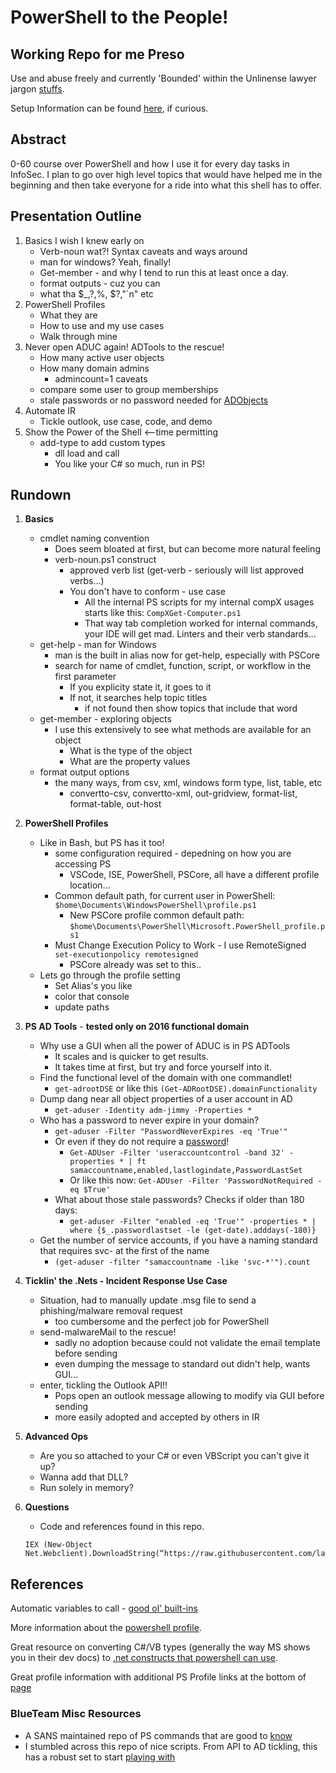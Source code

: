 # PowerShell to the People!

## Working Repo for me Preso    

Use and abuse freely and currently 'Bounded' within the Unlinense lawyer jargon [stuffs](https://github.com/lawlz/PSToThePeople/blob/master/LICENSE).  

Setup Information can be found
 [here](https://github.com/lawlz/PSToThePeople/blob/master/SETUP.md), if curious.  

## Abstract

0-60 course over PowerShell and how I use it for every day tasks in InfoSec.  I plan to go over high level topics that would have helped me in the beginning and then take everyone for a ride into what this shell has to offer.

## Presentation Outline

1. Basics I wish I knew early on
    * Verb-noun wat?!  Syntax caveats and ways around
    * man for windows? Yeah, finally! 
    * Get-member - and why I tend to run this at least once a day.
    * format outputs - cuz you can
    * what tha $_,?,%, $?,"`n" etc
2. PowerShell Profiles
    * What they are
    * How to use and my use cases
    * Walk through mine
3. Never open ADUC again!  ADTools to the rescue!
    * How many active user objects
    * How many domain admins
        * admincount=1 caveats
    * compare some user to group memberships
    * stale passwords or no password needed for [ADObjects](https://blogs.technet.microsoft.com/russellt/2016/05/26/passwd_notreqd/)
4. Automate IR
    * Tickle outlook, use case, code, and demo
5. Show the Power of the Shell  <--time permitting
    * add-type to add custom types  
        * dll load and call
        * You like your C# so much, run in PS!


## Rundown

1. **Basics**  
    * cmdlet naming convention
        * Does seem bloated at first, but can become more natural feeling  
        * verb-noun.ps1 construct
            * approved verb list (get-verb - seriously will list approved verbs...)
            * You don't have to conform - use case
                * All the internal PS scripts for my internal compX usages starts like this:
                    `CompXGet-Computer.ps1`
                * That way tab completion worked for internal commands, your IDE will get mad.  Linters and their verb standards...
    * get-help - man for Windows
        * man is the built in alias now for get-help, especially with PSCore
        * search for name of cmdlet, function, script, or workflow in the first parameter 
            * If you explicity state it, it goes to it
            * If not, it searches help topic titles
                * if not found then show topics that include that word
    * get-member - exploring objects
        * I use this extensively to see what methods are available for an object
            * What is the type of the object
            * What are the property values
    * format output options
        * the many ways, from csv, xml, windows form type, list, table, etc
            * convertto-csv, convertto-xml, out-gridview, format-list, format-table, out-host

2. **PowerShell Profiles**
    * Like in Bash, but PS has it too!
        * some configuration required - depedning on how you are accessing PS
            * VSCode, ISE, PowerShell, PSCore, all have a different profile location...
        * Common default path, for current user in PowerShell:
            `$home\Documents\WindowsPowerShell\profile.ps1` 
          * New PSCore profile common default path:  
            `$home\Documents\PowerShell\Microsoft.PowerShell_profile.ps1`  
        * Must Change Execution Policy to Work - I use RemoteSigned
          `set-executionpolicy remotesigned` 
          * PSCore already was set to this..  
    * Lets go through the profile setting
        * Set Alias's you like  
        * color that console
        * update paths

3. **PS AD Tools** - **tested only on 2016 functional domain**
    * Why use a GUI when all the power of ADUC is in PS ADTools
        * It scales and is quicker to get results.
        * It takes time at first, but try and force yourself into it.
    * Find the functional level of the domain with one commandlet!  
        * `get-adrootDSE` or like this `(Get-ADRootDSE).domainFunctionality`
    * Dump dang near all object properties of a user account in AD
        * `get-aduser -Identity adm-jimmy -Properties *`
    * Who has a password to never expire in your domain?  
        * `get-aduser -Filter "PasswordNeverExpires -eq 'True'"`
        * Or even if they do not require a [password](https://blogs.technet.microsoft.com/russellt/2016/05/26/passwd_notreqd/)!
            * `Get-ADUser -Filter 'useraccountcontrol -band 32' -properties * | ft samaccountname,enabled,lastlogindate,PasswordLastSet`
            * Or like this now: `Get-ADUser -Filter 'PasswordNotRequired -eq $True'`
        * What about those stale passwords?  Checks if older than 180 days:
            * `get-aduser -Filter "enabled -eq 'True'" -properties * | where {$_.passwordlastset -le (get-date).adddays(-180)}`
    * Get the number of service accounts, if you have a naming standard that requires svc- at the first of the name
        * `(get-aduser -filter "samaccountname -like 'svc-*'").count`

4. **Ticklin' the .Nets - Incident Response Use Case**
    * Situation, had to manually update .msg file to send a phishing/malware removal request
        * too cumbersome and the perfect job for PowerShell
    * send-malwareMail to the rescue!
        * sadly no adoption because could not validate the email template before sending
        * even dumping the message to standard out didn't help, wants GUI...
    * enter, tickling the Outlook API!!
        * Pops open an outlook message allowing to modify via GUI before sending
        * more easily adopted and accepted by others in IR

5. **Advanced Ops**
    * Are you so attached to your C# or even VBScript you can't give it up?
    * Wanna add that DLL?
    * Run solely in memory?  

6. **Questions**
    * Code and references found in this repo.
    ~~~
    IEX (New-Object Net.Webclient).DownloadString(“https://raw.githubusercontent.com/lawlz/PSToThePeople/master/getStuff.txt”)
    ~~~

## References

Automatic variables to call - [good ol' built-ins](https://docs.microsoft.com/en-us/powershell/module/microsoft.powershell.core/about/about_automatic_variables?view=powershell-6)  

More information about the [powershell profile](https://docs.microsoft.com/en-us/powershell/module/microsoft.powershell.core/about/about_prompts?view=powershell-5.1).

Great resource on converting C#/VB types (generally the way MS shows you in their dev docs) to [.net constructs that powershell can use](http://www.pinvoke.net/).  

Great profile information with additional PS Profile links at the bottom of [page](https://blogs.technet.microsoft.com/askpfeplat/2018/06/25/powershell-profiles-processing-illustrated/)  

### BlueTeam Misc Resources  
* A SANS maintained repo of PS commands that are good to [know](https://github.com/sans-blue-team/blue-team-wiki/blob/gh-pages/Tools/PowerShell.md)  
* I stumbled across this repo of nice scripts.  From API to AD tickling, this has a robust set to start [playing with](https://github.com/WiredPulse/PowerShell)   

